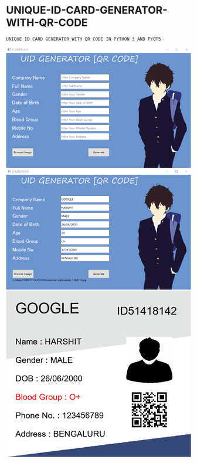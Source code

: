 # UNIQUE-ID-CARD-GENERATOR-WITH-QR-CODE
    UNIQUE ID CARD GENERATOR WITH QR CODE IN PYTHON 3 AND PYQT5






![alt text](s1.png)
![alt text](s2.png)
![alt text](s3.png)
